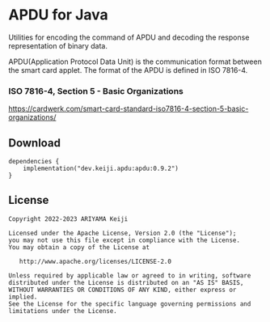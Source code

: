 APDU for Java
========
Utilities for encoding the command of APDU and decoding the response representation of binary data.

APDU(Application Protocol Data Unit) is the communication format between the smart card applet.
The format of the APDU is defined in ISO 7816-4.

### ISO 7816-4, Section 5 - Basic Organizations
https://cardwerk.com/smart-card-standard-iso7816-4-section-5-basic-organizations/

Download
--------

```
dependencies {
    implementation("dev.keiji.apdu:apdu:0.9.2")
}
```

## License

```
Copyright 2022-2023 ARIYAMA Keiji

Licensed under the Apache License, Version 2.0 (the "License");
you may not use this file except in compliance with the License.
You may obtain a copy of the License at

   http://www.apache.org/licenses/LICENSE-2.0

Unless required by applicable law or agreed to in writing, software
distributed under the License is distributed on an "AS IS" BASIS,
WITHOUT WARRANTIES OR CONDITIONS OF ANY KIND, either express or implied.
See the License for the specific language governing permissions and
limitations under the License.
```
